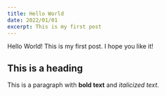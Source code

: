 ```yaml
---
title: Hello World
date: 2022/01/01
excerpt: This is my first post
---
```


Hello World! This is my first post. I hope you like it!

## This is a heading

This is a paragraph with **bold text** and _italicized text_.
